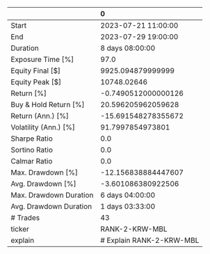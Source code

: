 |                        | 0                        |
|:-----------------------|:-------------------------|
| Start                  | 2023-07-21 11:00:00      |
| End                    | 2023-07-29 19:00:00      |
| Duration               | 8 days 08:00:00          |
| Exposure Time [%]      | 97.0                     |
| Equity Final [$]       | 9925.094879999999        |
| Equity Peak [$]        | 10748.02646              |
| Return [%]             | -0.7490512000000126      |
| Buy & Hold Return [%]  | 20.596205962059628       |
| Return (Ann.) [%]      | -15.691548278355672      |
| Volatility (Ann.) [%]  | 91.7997854973801         |
| Sharpe Ratio           | 0.0                      |
| Sortino Ratio          | 0.0                      |
| Calmar Ratio           | 0.0                      |
| Max. Drawdown [%]      | -12.156838884447607      |
| Avg. Drawdown [%]      | -3.601086380922506       |
| Max. Drawdown Duration | 6 days 04:00:00          |
| Avg. Drawdown Duration | 1 days 03:33:00          |
| # Trades               | 43                       |
| ticker                 | RANK-2-KRW-MBL           |
| explain                | # Explain RANK-2-KRW-MBL |